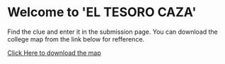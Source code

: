 # Welcome to 'EL TESORO CAZA'

Find the clue and enter it in the submission page. You can download the college map from the link below for refference.

[Click Here to download the map](https://raw.githubusercontent.com/aswanthabam/Vijnana/images/public/th/KBMGCT%20Map.pdf)